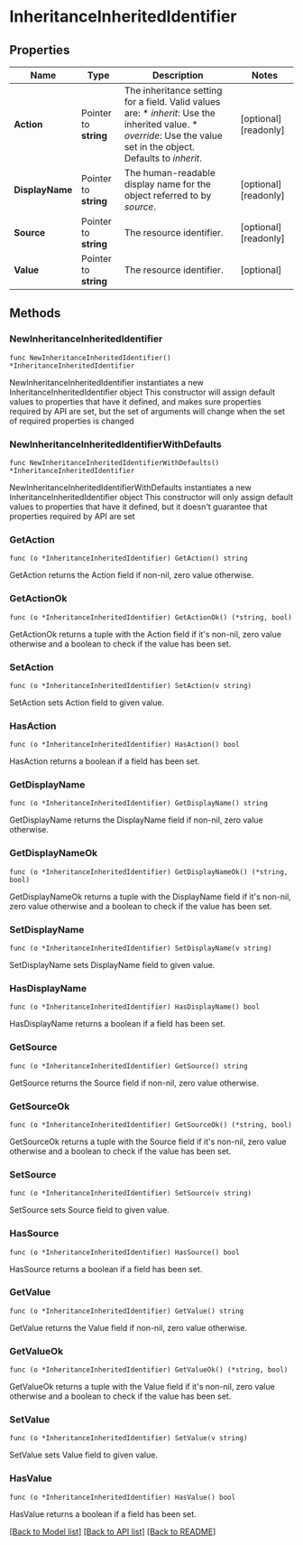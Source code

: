 # InheritanceInheritedIdentifier

## Properties

Name | Type | Description | Notes
------------ | ------------- | ------------- | -------------
**Action** | Pointer to **string** | The inheritance setting for a field.  Valid values are: * _inherit_: Use the inherited value. * _override_: Use the value set in the object.  Defaults to _inherit_. | [optional] [readonly] 
**DisplayName** | Pointer to **string** | The human-readable display name for the object referred to by _source_. | [optional] [readonly] 
**Source** | Pointer to **string** | The resource identifier. | [optional] [readonly] 
**Value** | Pointer to **string** | The resource identifier. | [optional] 

## Methods

### NewInheritanceInheritedIdentifier

`func NewInheritanceInheritedIdentifier() *InheritanceInheritedIdentifier`

NewInheritanceInheritedIdentifier instantiates a new InheritanceInheritedIdentifier object
This constructor will assign default values to properties that have it defined,
and makes sure properties required by API are set, but the set of arguments
will change when the set of required properties is changed

### NewInheritanceInheritedIdentifierWithDefaults

`func NewInheritanceInheritedIdentifierWithDefaults() *InheritanceInheritedIdentifier`

NewInheritanceInheritedIdentifierWithDefaults instantiates a new InheritanceInheritedIdentifier object
This constructor will only assign default values to properties that have it defined,
but it doesn't guarantee that properties required by API are set

### GetAction

`func (o *InheritanceInheritedIdentifier) GetAction() string`

GetAction returns the Action field if non-nil, zero value otherwise.

### GetActionOk

`func (o *InheritanceInheritedIdentifier) GetActionOk() (*string, bool)`

GetActionOk returns a tuple with the Action field if it's non-nil, zero value otherwise
and a boolean to check if the value has been set.

### SetAction

`func (o *InheritanceInheritedIdentifier) SetAction(v string)`

SetAction sets Action field to given value.

### HasAction

`func (o *InheritanceInheritedIdentifier) HasAction() bool`

HasAction returns a boolean if a field has been set.

### GetDisplayName

`func (o *InheritanceInheritedIdentifier) GetDisplayName() string`

GetDisplayName returns the DisplayName field if non-nil, zero value otherwise.

### GetDisplayNameOk

`func (o *InheritanceInheritedIdentifier) GetDisplayNameOk() (*string, bool)`

GetDisplayNameOk returns a tuple with the DisplayName field if it's non-nil, zero value otherwise
and a boolean to check if the value has been set.

### SetDisplayName

`func (o *InheritanceInheritedIdentifier) SetDisplayName(v string)`

SetDisplayName sets DisplayName field to given value.

### HasDisplayName

`func (o *InheritanceInheritedIdentifier) HasDisplayName() bool`

HasDisplayName returns a boolean if a field has been set.

### GetSource

`func (o *InheritanceInheritedIdentifier) GetSource() string`

GetSource returns the Source field if non-nil, zero value otherwise.

### GetSourceOk

`func (o *InheritanceInheritedIdentifier) GetSourceOk() (*string, bool)`

GetSourceOk returns a tuple with the Source field if it's non-nil, zero value otherwise
and a boolean to check if the value has been set.

### SetSource

`func (o *InheritanceInheritedIdentifier) SetSource(v string)`

SetSource sets Source field to given value.

### HasSource

`func (o *InheritanceInheritedIdentifier) HasSource() bool`

HasSource returns a boolean if a field has been set.

### GetValue

`func (o *InheritanceInheritedIdentifier) GetValue() string`

GetValue returns the Value field if non-nil, zero value otherwise.

### GetValueOk

`func (o *InheritanceInheritedIdentifier) GetValueOk() (*string, bool)`

GetValueOk returns a tuple with the Value field if it's non-nil, zero value otherwise
and a boolean to check if the value has been set.

### SetValue

`func (o *InheritanceInheritedIdentifier) SetValue(v string)`

SetValue sets Value field to given value.

### HasValue

`func (o *InheritanceInheritedIdentifier) HasValue() bool`

HasValue returns a boolean if a field has been set.


[[Back to Model list]](../README.md#documentation-for-models) [[Back to API list]](../README.md#documentation-for-api-endpoints) [[Back to README]](../README.md)


